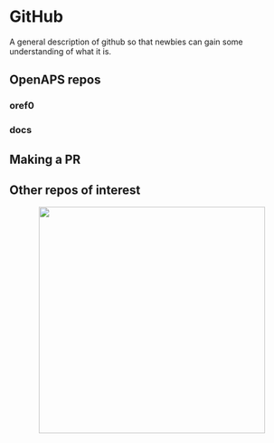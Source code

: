 # GitHub 

A general description of github so that newbies can gain some understanding of what it is.

## OpenAPS repos

### oref0
### docs

## Making a PR

## Other repos of interest

<p align="center">
<img src="../img/app_group_name.jpg" width="400">
</p>

